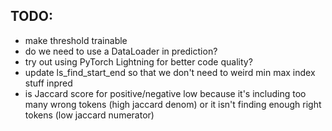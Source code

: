 ## TODO:
- make threshold trainable
- do we need to use a DataLoader in prediction?
- try out using PyTorch Lightning for better code quality?
- update ls_find_start_end so that we don't need to weird min max index stuff inpred
- is Jaccard score for positive/negative low because it's including too many wrong tokens (high jaccard denom) or it isn't finding enough right tokens (low jaccard numerator)